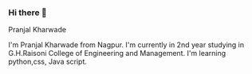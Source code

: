 ### Hi there 👋
Pranjal Kharwade

I'm Pranjal Kharwade from Nagpur.
I'm currently in 2nd year studying in G.H.Raisoni College of Engineering and Management.
I'm learning python,css, Java script.
<!--
**pranjal3007/pranjal3007** is a ✨ _special_ ✨ repository because its `README.md` (this file) appears on your GitHub profile.

Here are some ideas to get you started:

- 🔭 I’m currently working on ...
- 🌱 I’m currently learning ...
- 👯 I’m looking to collaborate on ...
- 🤔 I’m looking for help with ...
- 💬 Ask me about ...
- 📫 How to reach me: ...
- 😄 Pronouns: ...
- ⚡ Fun fact: ...
-->

